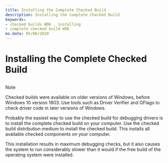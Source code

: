 ```yaml
---
title: Installing the Complete Checked Build
description: Installing the Complete Checked Build
keywords:
- checked builds WDK , installing
- complete checked build WDK
ms.date: 05/08/2020
---
```


# Installing the Complete Checked Build

## <span id="ddk_installing_the_complete_checked_build_tools"></span><span id="DDK_INSTALLING_THE_COMPLETE_CHECKED_BUILD_TOOLS"></span>

> [!NOTE]
> Checked builds were available on older versions of Windows, before Windows 10 version 1803.
> Use tools such as Driver Verifier and GFlags to check driver code in later versions of Windows.


Probably the easiest way to use the checked build for debugging drivers is to install the complete checked build on your computer. Use the checked build distribution medium to install the checked build. This installs all available checked components on your computer.

This installation results in maximum debugging checks, but it also causes the system to run considerably slower than it would if the free build of the operating system were installed.

 

 





